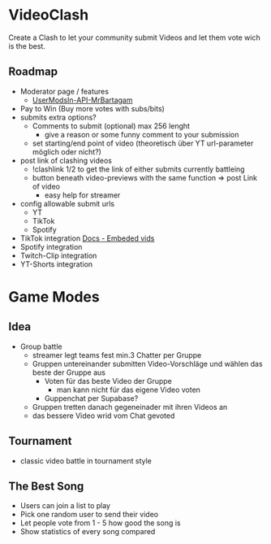 # VideoClash

Create a Clash to let your community submit Videos and let them vote wich is the best.

## Roadmap

-   Moderator page / features
    -   [UserModsIn-API-MrBartagam](https://modlookup.3v.fi/api/user-v3/mrbartagam) 
-   Pay to Win (Buy more votes with subs/bits)
-   submits extra options?
    -   Comments to submit (optional) max 256 lenght
        -   give a reason or some funny comment to your submission
    -   set starting/end point of video (theoretisch über YT url-parameter möglich oder nicht?)
-   post link of clashing videos
    -   !clashlink 1/2 to get the link of either submits currently battleing 
    -   button beneath video-previews with the same function => post Link of video
        -   easy help for streamer
-   config allowable submit urls 
    -   YT
    -   TikTok
    -   Spotify
-   TikTok integration [Docs - Embeded vids](https://developers.tiktok.com/doc/embed-videos/)
-   Spotify integration
-   Twitch-Clip integration
-   YT-Shorts integration


# Game Modes
## Idea
-  Group battle
    -   streamer legt teams fest min.3 Chatter per Gruppe
    -   Gruppen untereinander submitten Video-Vorschläge und wählen das beste der Gruppe aus
        -   Voten für das beste Video der Gruppe
            -   man kann nicht für das eigene Video voten
        -   Guppenchat per Supabase?
    -   Gruppen tretten danach gegeneinader mit ihren Videos an
    -   das bessere Video wrid vom Chat gevoted

## Tournament

-   classic video battle in tournament style

## The Best Song

-   Users can join a list to play
-   Pick one random user to send their video
-   Let people vote from 1 - 5 how good the song is
-   Show statistics of every song compared